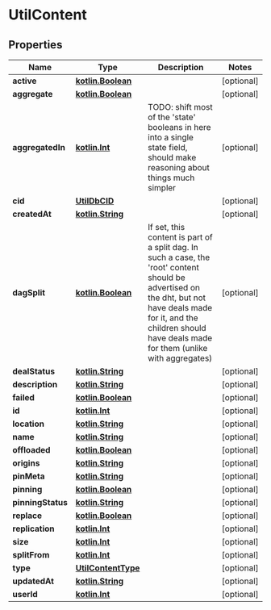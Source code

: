 # UtilContent

## Properties
Name | Type | Description | Notes
------------ | ------------- | ------------- | -------------
**active** | [**kotlin.Boolean**](.md) |  |  [optional]
**aggregate** | [**kotlin.Boolean**](.md) |  |  [optional]
**aggregatedIn** | [**kotlin.Int**](.md) | TODO: shift most of the &#x27;state&#x27; booleans in here into a single state field, should make reasoning about things much simpler |  [optional]
**cid** | [**UtilDbCID**](UtilDbCID.md) |  |  [optional]
**createdAt** | [**kotlin.String**](.md) |  |  [optional]
**dagSplit** | [**kotlin.Boolean**](.md) | If set, this content is part of a split dag. In such a case, the &#x27;root&#x27; content should be advertised on the dht, but not have deals made for it, and the children should have deals made for them (unlike with aggregates) |  [optional]
**dealStatus** | [**kotlin.String**](.md) |  |  [optional]
**description** | [**kotlin.String**](.md) |  |  [optional]
**failed** | [**kotlin.Boolean**](.md) |  |  [optional]
**id** | [**kotlin.Int**](.md) |  |  [optional]
**location** | [**kotlin.String**](.md) |  |  [optional]
**name** | [**kotlin.String**](.md) |  |  [optional]
**offloaded** | [**kotlin.Boolean**](.md) |  |  [optional]
**origins** | [**kotlin.String**](.md) |  |  [optional]
**pinMeta** | [**kotlin.String**](.md) |  |  [optional]
**pinning** | [**kotlin.Boolean**](.md) |  |  [optional]
**pinningStatus** | [**kotlin.String**](.md) |  |  [optional]
**replace** | [**kotlin.Boolean**](.md) |  |  [optional]
**replication** | [**kotlin.Int**](.md) |  |  [optional]
**size** | [**kotlin.Int**](.md) |  |  [optional]
**splitFrom** | [**kotlin.Int**](.md) |  |  [optional]
**type** | [**UtilContentType**](UtilContentType.md) |  |  [optional]
**updatedAt** | [**kotlin.String**](.md) |  |  [optional]
**userId** | [**kotlin.Int**](.md) |  |  [optional]
